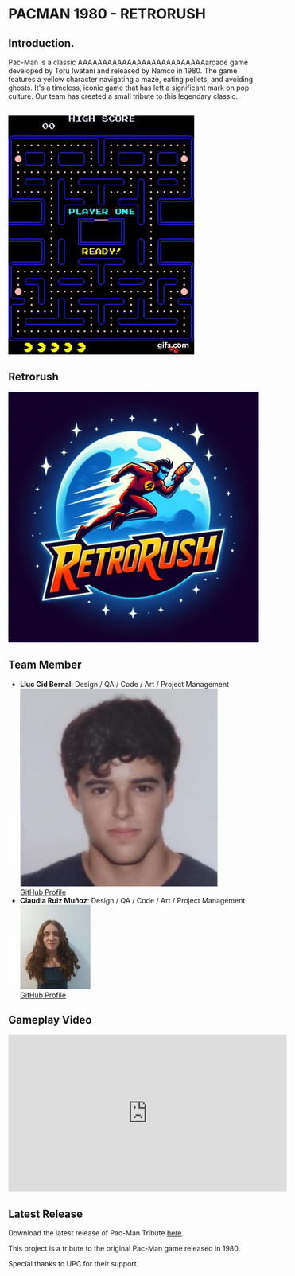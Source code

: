 <!DOCTYPE html>
<html lang="en">
<head>
    <meta charset="UTF-8">
    <meta name="viewport" content="width=device-width, initial-scale=1.0">

</head>
<body>
    <h1>PACMAN 1980 - RETRORUSH</h1>

<!-- Short Description of the Game -->
   <h2>Introduction.</h2>
   
Pac-Man is a classic AAAAAAAAAAAAAAAAAAAAAAAAAAarcade game developed by Toru Iwatani and released by Namco in 1980. The game features a yellow character navigating a maze, eating pellets, and avoiding ghosts. It's a timeless, iconic game that has left a significant mark on pop culture. Our team has created a small tribute to this legendary classic.<br>     <br>


   <img src="https://raw.githubusercontent.com/Lluccib/PacMan--RetroRush/web/Imatges/gif.gif" alt="gif">

   <br>

  <!-- Team Photo -->
 <h2>Retrorush</h2>   
   <img src="https://github.com/Lluccib/PacMan--RetroRush/blob/main/Imatges/Logo.jpg" alt="Team Photo">
    
<!-- Main Contributions of Each Team Member -->
  <h2>Team Member</h2>

   <ul>
        <li>
            <strong>Lluc Cid Bernal</strong>: Design / QA / Code / Art / Project Management
            <img src="https://github.com/Lluccib/PacMan--RetroRush/blob/main/Imatges/Grup/lluc.png" alt="Sergi">
            <br>
            <a href="https://github.com/sergi_santiago">GitHub Profile</a>
        </li>
        <li>
            <strong>Claudia Ruiz Muñoz</strong>: Design / QA / Code / Art / Project Management   <br>
            <img src="https://github.com/Lluccib/PacMan--RetroRush/blob/main/Imatges/clau.jpg" alt="Bruno">
            <br>
            <a href="https://github.com/bruno_gomez">GitHub Profile</a>
        </li>
    <!-- Add more team members and their contributions as necessary -->
    </ul>
<!-- Embedded Gameplay Video -->
    <h2>Gameplay Video</h2>
    <iframe width="560" height="315" src="https://www.youtube.com/embed/VIDEO_ID" frameborder="0" allowfullscreen></iframe>
<!-- Replace VIDEO_ID with the actual ID of your YouTube video -->

<!-- Download Link for Latest Release -->
   <h2>Latest Release</h2>
    <p>Download the latest release of Pac-Man Tribute <a href="https://github.com/MrSant8/Pac-Man_UPC">here</a>.</p>

   <!-- Additional Information or Credits -->
   <p>This project is a tribute to the original Pac-Man game released in 1980.</p>
    <p>Special thanks to UPC for their support.</p>



   <br>

</body>
</html>
